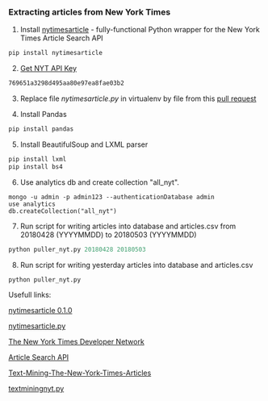 ### Extracting articles from New York Times

1. Install [nytimesarticle](https://pypi.org/project/nytimesarticle/) - fully-functional Python wrapper for the New York Times Article Search API
```bash
pip install nytimesarticle
```

2. [Get NYT API Key](https://developer.nytimes.com/signup)
```bash
769651a3298d495aa80e97ea8fae03b2
```

3. Replace file *nytimesarticle.py* in virtualenv by file from this [pull request](https://github.com/evansherlock/nytimesarticle/blob/6e769ea49f548634cace38d6baa20fd554201bb4/nytimesarticle.py)

4. Install Pandas
```bash
pip install pandas
```

5. Install BeautifulSoup and LXML parser
```bash
pip install lxml
pip install bs4
```

6. Use analytics db and create collection "all_nyt".
```terminal
mongo -u admin -p admin123 --authenticationDatabase admin
use analytics
db.createCollection("all_nyt")
```

7. Run script for writing articles into database and articles.csv from 20180428 (YYYYMMDD) to 20180503 (YYYYMMDD)
```python
python puller_nyt.py 20180428 20180503
```

8. Run script for writing yesterday articles into database and articles.csv
```python
python puller_nyt.py
```

Usefull links:

[nytimesarticle 0.1.0](https://pypi.org/project/nytimesarticle/)

[nytimesarticle.py](https://github.com/evansherlock/nytimesarticle/blob/6e769ea49f548634cace38d6baa20fd554201bb4/nytimesarticle.py)

[The New York Times Developer Network](https://developer.nytimes.com/)

[Article Search API](https://developer.nytimes.com/article_search_v2.json#/Documentation/GET/articlesearch.json)

[Text-Mining-The-New-York-Times-Articles](https://github.com/nilmolne/Text-Mining-The-New-York-Times-Articles/tree/master/Code)

[textminingnyt.py](https://github.com/nilmolne/Text-Mining-The-New-York-Times-Articles/blob/master/Code/textminingnyt.py)




